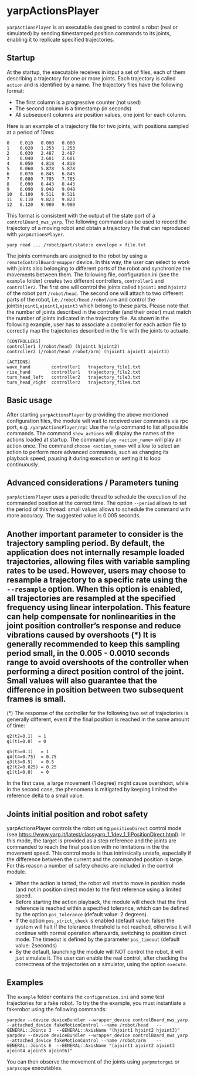 # yarpActionsPlayer

`yarpActionsPlayer` is an executable designed to control a robot (real or simulated) by sending timestamped position commands to its joints, enabling it to replicate specified trajectories.

## Startup
At the startup, the executable receives in input a set of files, each of them describing a trajectory for one or more joints. Each trajectory is called `action` and is identified by a name.
The trajectory files have the following format:
- The first column is a progressive counter (not used)
- The second column is a timestamp (in seconds)
- All subsequent columns are position values, one joint for each column.

Here is an example of a trajectory file for two joints, with positions sampled at a period of 10ms:
```
0    0.010   0.000   0.000
1    0.020   1.253   1.253
2    0.030   2.487   2.487
3    0.040   3.681   3.681
4    0.050   4.818   4.818
5    0.060   5.878   5.878
6    0.070   6.845   6.845
7    0.080   7.705   7.705
8    0.090   8.443   8.443
9    0.090   9.048   9.048
10   0.100   9.511   9.511
11   0.110   9.823   9.823
12   0.120   9.980   9.980
```
This format is consistent with the output of the state port of a `controlBoard_nws_yarp`.
The following command can be used to record the trajectory of a moving robot and obtain a trajectory file that can reproduced with `yarpActionsPlayer`.
```
yarp read ... /robot/part/state:o envelope > file.txt
```
The joints commands are assigned to the robot by using a `remoteControlBoardremapper` device. In this way, the user can select to work with joints also belonging to different parts of the robot and synchronize the movements between them.
The following file, configuration.ini (see the `example` folder) creates two different controllers, `controller1` and `controller2`. The first one will control the joints called `hjoint1` and `hjoint2` of the robot part `/robot/head`.
The second one will attach to two different parts of the robot, i.e. `/robot/head` `/robot/arm` and control the joints`hjoint1`,`ajoint1`,`ajoint3` which belong to these parts.
Please note that the number of joints described in the controller (and their order) must match the number of joints indicated in the trajectory file.
As shown in the following example, user has to associate a controller for each action file to correctly map the trajectories described in the file with the joints to actuate.
```
[CONTROLLERS]
controller1 (/robot/head) (hjoint1 hjoint2)
controller2 (/robot/head /robot/arm) (hjoint1 ajoint1 ajoint3)

[ACTIONS]
wave_hand        controller1   trajectory_file1.txt
rise_hand        controller1   trajectory_file2.txt
turn_head_left   controller2   trajectory_file3.txt
turn_head_right  controller2   trajectory_file4.txt
```
## Basic usage

After starting `yarpActionsPlayer` by providing the above mentioned configuration files, the module will wait to received user commands via rpc port, e.g. `/yarpActionsPlayer/rpc`
Use the `help` command to list all possible commands. The command `show_actions` will display the names of the actions loaded at startup.
The command `play <action_name>` will play an action once. The command `choose <action_name>` will allow to select an action to perform more advanced commands, such as changing its playback speed, pausing it during execution or setting it to loop continuously.

## Advanced considerations / Parameters tuning

`yarpActionsPlayer` uses a periodic thread to schedule the execution of the commanded position at the correct time. The option `--period` allows to set the period of this thread: small values allows to schedule the command with more accuracy. The suggested value is 0.005 seconds.

Another important parameter to consider is the trajectory sampling period. By default, the application does not internally resample loaded trajectories, allowing files with variable sampling rates to be used. However, users may choose to resample a trajectory to a specific rate using the `--resample` option.
When this option is enabled, all trajectories are resampled at the specified frequency using linear interpolation. This feature can help compensate for nonlinearities in the joint position controller’s response and reduce vibrations caused by overshoots (*)
It is generally recommended to keep this sampling period small, in the 0.005 - 0.0010 seconds range to avoid overshoots of the controller when performing a direct position control of the joint. Small values will also guarantee that the difference in position between two subsequent frames is small.
---
(*) The response of the controller for the following two set of trajectories is generally different, event if the final position is reached in the same amount of time:
```
q2(t2=0.1)  = 1
q1(t1=0.0)  = 0
```
```
q5(t5=0.1)   = 1
q4(t4=0.75)  = 0.75
q3(t3=0.5)   = 0.5
q2(t2=0.025) = 0.25
q1(t1=0.0)   = 0
```
In the first case, a large movement (1 degree) might cause overshoot, while in the second case, the phenomena is mitigated by keeping limited the reference delta to a small value.

## Joints initial position and robot safety

yarpActionsPlayer controls the robot using `positionDirect` control mode (see https://www.yarp.it/latest/classyarp_1_1dev_1_1IPositionDirect.html). In this mode, the target is provided as a step reference and the joints are commanded to reach the final position with no limitations in the the movement speed. This control mode is thus intrinsically unsafe, especially if the difference between the current and the commanded position is large. For this reason a number of safety checks are included in the control module.
- When the action is tarted, the robot will start to move in position mode (and not in position direct mode) to the first reference using a limited speed.
- Before starting the action playback, the module will check that the first reference is reached within a specified tolerance, which can be defined by the option `pos_tolerance` (default value: 2 degrees).
- If the option `pos_strict_check` is enabled (default value: false) the system will halt if the tolerance threshold is not reached, otherwise it will continue with normal operation afterwards, switching to position direct mode. The timeout is defined by the parameter `pos_timeout` (default value: 2seconds)
- By the default, launching the module will NOT control the robot, it will just simulate it. The user can enable the real control, after checking the correctness of the trajectories on a simulator, using the option `execute`.

## Examples

The `example` folder contains the `configuration.ini` and some test trajectories for a fake robot.
To try the the example, you must instantiate a fakerobot using the following commands:
```
yarpdev --device deviceBundler --wrapper_device controlBoard_nws_yarp --attached_device fakeMotionControl --name /robot/head   --GENERAL::Joints 3  --GENERAL::AxisName "(hjoint1 hjoint2 hjoint3)"
yarpdev --device deviceBundler --wrapper_device controlBoard_nws_yarp --attached_device fakeMotionControl --name /robot/arm    --GENERAL::Joints 6  --GENERAL::AxisName "(ajoint1 ajoint2 ajoint3 ajoint4 ajoint5 ajoint6)"
```
You can then observe the movement of the joints using `yarpmotorgui` or `yarpscope` executables.
